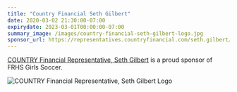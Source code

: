 ```yaml
---
title: "Country Financial Seth Gilbert"
date: 2020-03-02 21:30:00-07:00
expirydate: 2023-03-01T00:00:00-07:00
summary_image: /images/country-financial-seth-gilbert-logo.jpg
sponsor_url: https://representatives.countryfinancial.com/seth.gilbert/
---
```


<!--more-->

[COUNTRY Financial Representative, Seth Gilbert][homepage] is a proud sponsor of FRHS Girls Soccer.

![COUNTRY Financial Representative, Seth Gilbert Logo](/images/country-financial-seth-gilbert-logo.jpg)

[homepage]: https://representatives.countryfinancial.com/seth.gilbert/
